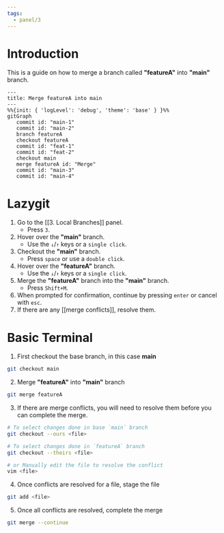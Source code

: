 ```yaml
---
tags:
  - panel/3
---
```

# Introduction
This is a guide on how to merge a branch called **"featureA"** into **"main"** branch.

```mermaid
---
title: Merge featureA into main
---
%%{init: { 'logLevel': 'debug', 'theme': 'base' } }%%
gitGraph
   commit id: "main-1"
   commit id: "main-2"
   branch featureA
   checkout featureA
   commit id: "feat-1"
   commit id: "feat-2"
   checkout main
   merge featureA id: "Merge"
   commit id: "main-3"
   commit id: "main-4"
```

# Lazygit
1. Go to the [[3. Local Branches]] panel.
	- Press `3`.
2. Hover over the **"main"** branch.
	- Use the `↓`/`↑` keys or a `single click`.
3. Checkout the **"main"** branch.
	- Press `space` or use a `double click`.
4. Hover over the **"featureA"** branch.
	- Use the `↓`/`↑` keys or a `single click`.
5. Merge the **"featureA"** branch into the **"main"** branch.
	- Press `Shift+M`.
6. When prompted for confirmation, continue by pressing `enter` or cancel with `esc`.
7. If there are any [[merge conflicts]], resolve them.


# Basic Terminal
1. First checkout the base branch, in this case **main**
```bash
git checkout main
```
2. Merge **"featureA"** into **"main"** branch
```bash
git merge featureA
```
3. If there are merge conflicts, you will need to resolve them before you can complete the merge.
```bash
# To select changes done in base `main` branch
git checkout --ours <file>

# To select changes done in `featureA` branch
git checkout --theirs <file>

# or Manually edit the file to resolve the conflict
vim <file>
```
4. Once conflicts are resolved for a file, stage the file
```bash
git add <file>
```
5. Once all conflicts are resolved, complete the merge
```bash
git merge --continue
```
